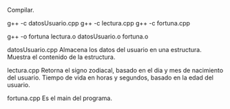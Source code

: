 Compilar.

g++ -c datosUsuario.cpp
g++ -c lectura.cpp
g++ -c fortuna.cpp

g++ -o fortuna lectura.o datosUsuario.o fortuna.o

datosUsuario.cpp
  Almacena los datos del usuario en una estructura.
  Muestra el contenido de la estructura.
  
lectura.cpp
  Retorna el signo zodiacal, basado en el dia y mes de nacimiento del usuario.
  Tiempo de vida en horas y segundos, basado en la edad del usuario.
  
fortuna.cpp
  Es el main del programa.